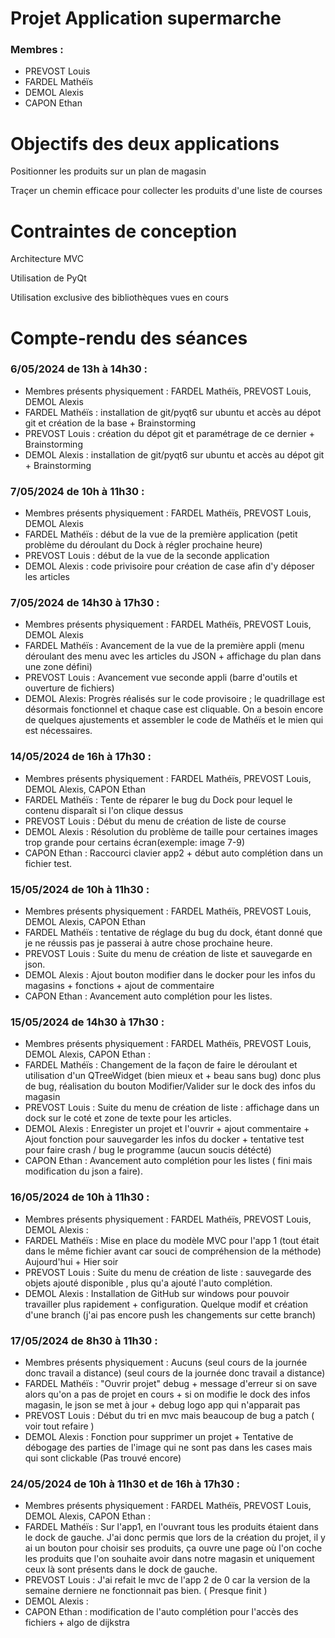 # Projet Application supermarche

### Membres :

- PREVOST Louis
- FARDEL Mathéïs
- DEMOL Alexis
- CAPON Ethan

# Objectifs des deux applications

Positionner les produits sur un plan de magasin

Traçer un chemin efficace pour collecter les produits d'une liste de courses

# Contraintes de conception

Architecture MVC

Utilisation de PyQt

Utilisation exclusive des bibliothèques vues en cours

# Compte-rendu des séances

### 6/05/2024 de 13h à 14h30 :

- Membres présents physiquement : FARDEL Mathéïs, PREVOST Louis, DEMOL Alexis
- FARDEL Mathéïs : installation de git/pyqt6 sur ubuntu et accès au dépot git et création de la base + Brainstorming
- PREVOST Louis : création du dépot git et paramétrage de ce dernier + Brainstorming
- DEMOL Alexis : installation de git/pyqt6 sur ubuntu et accès au dépot git + Brainstorming

### 7/05/2024 de 10h à 11h30 :

- Membres présents physiquement : FARDEL Mathéïs, PREVOST Louis, DEMOL Alexis
- FARDEL Mathéïs : début de la vue de la première application (petit problème du déroulant du Dock à régler prochaine heure)
- PREVOST Louis : début de la vue de la seconde application
- DEMOL Alexis : code privisoire pour création de case afin d'y déposer les articles

### 7/05/2024 de 14h30 à 17h30 :

- Membres présents physiquement : FARDEL Mathéïs, PREVOST Louis, DEMOL Alexis
- FARDEL Mathéïs : Avancement de la vue de la première appli (menu déroulant des menu avec les articles du JSON + affichage du plan dans une zone défini)
- PREVOST Louis : Avancement vue seconde appli (barre d'outils et ouverture de fichiers)
- DEMOL Alexis: Progrès réalisés sur le code provisoire ; le quadrillage est désormais fonctionnel et chaque case est cliquable. On a besoin encore de quelques ajustements et assembler le code de Mathéïs et le mien qui est nécessaires.

### 14/05/2024 de 16h à 17h30 :

- Membres présents physiquement : FARDEL Mathéïs, PREVOST Louis, DEMOL Alexis, CAPON Ethan
- FARDEL Mathéïs : Tente de réparer le bug du Dock pour lequel le contenu disparaît si l'on clique dessus
- PREVOST Louis : Début du menu de création de liste de course
- DEMOL Alexis : Résolution du problème de taille pour certaines images trop grande pour certains écran(exemple: image 7-9)
- CAPON Ethan : Raccourci clavier app2 + début auto complétion dans un fichier test.

### 15/05/2024 de 10h à 11h30 :

- Membres présents physiquement : FARDEL Mathéïs, PREVOST Louis, DEMOL Alexis, CAPON Ethan
- FARDEL Mathéïs : tentative de réglage du bug du dock, étant donné que je ne réussis pas je passerai à autre chose prochaine heure.
- PREVOST Louis : Suite du menu de création de liste et sauvegarde en json.
- DEMOL Alexis : Ajout bouton modifier dans le docker pour les infos du magasins + fonctions + ajout de commentaire
- CAPON Ethan : Avancement auto complétion pour les listes.

### 15/05/2024 de 14h30 à 17h30 :

- Membres présents physiquement : FARDEL Mathéïs, PREVOST Louis, DEMOL Alexis, CAPON Ethan :
- FARDEL Mathéïs : Changement de la façon de faire le déroulant et utilisation d'un QTreeWidget (bien mieux et + beau sans bug) donc plus de bug, réalisation du bouton Modifier/Valider sur le dock des infos du magasin
- PREVOST Louis : Suite du menu de création de liste : affichage dans un dock sur le coté et zone de texte pour les articles.
- DEMOL Alexis : Enregister un projet et l'ouvrir + ajout commentaire + Ajout fonction pour sauvegarder les infos du docker + tentative test pour faire crash / bug le programme (aucun soucis détécté)
- CAPON Ethan : Avancement auto complétion pour les listes ( fini mais modification du json a faire).

### 16/05/2024 de 10h à 11h30 :

- Membres présents physiquement : FARDEL Mathéïs, PREVOST Louis, DEMOL Alexis :
- FARDEL Mathéïs : Mise en place du modèle MVC pour l'app 1 (tout était dans le même fichier avant car souci de compréhension de la méthode) Aujourd'hui + Hier soir
- PREVOST Louis : Suite du menu de création de liste : sauvegarde des objets ajouté disponible , plus qu'a ajouté l'auto complétion.
- DEMOL Alexis : Installation de GitHub sur windows pour pouvoir travailler plus rapidement + configuration. Quelque modif et création d'une branch (j'ai pas encore push les changements sur cette branch)

### 17/05/2024 de 8h30 à 11h30 :

- Membres présents physiquement : Aucuns (seul cours de la journée donc travail a distance) (seul cours de la journée donc travail a distance)
- FARDEL Mathéïs : "Ouvrir projet" debug + message d'erreur si on save alors qu'on a pas de projet en cours + si on modifie le dock des infos magasin, le json se met à jour + debug logo app qui n'apparait pas
- PREVOST Louis : Début du tri en mvc mais beaucoup de bug a patch ( voir tout refaire )
- DEMOL Alexis : Fonction pour supprimer un projet + Tentative de débogage des parties de l'image qui ne sont pas dans les cases mais qui sont clickable (Pas trouvé encore)

### 24/05/2024 de 10h à 11h30 et de 16h à 17h30 :

- Membres présents physiquement : FARDEL Mathéïs, PREVOST Louis, DEMOL Alexis, CAPON Ethan :
- FARDEL Mathéïs : Sur l'app1, en l'ouvrant tous les produits étaient dans le dock de gauche. J'ai donc permis que lors de la création du projet, il y ai un bouton pour choisir ses produits, ça ouvre une page où l'on coche les produits que l'on souhaite avoir dans notre magasin et uniquement ceux là sont présents dans le dock de gauche.
- PREVOST Louis : J'ai refait le mvc de l'app 2 de 0 car la version de la semaine derniere ne fonctionnait pas bien. ( Presque finit )
- DEMOL Alexis :
- CAPON Ethan : modification de l'auto complétion pour l'accès des fichiers + algo de dijkstra
